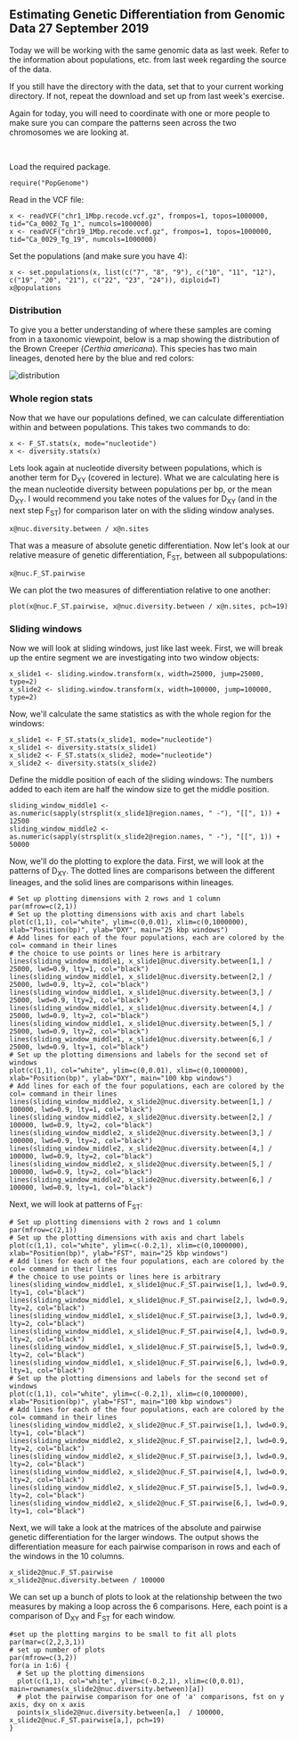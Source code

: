 ## Estimating Genetic Differentiation from Genomic Data 27 September 2019

Today we will be working with the same genomic data as last week. Refer to the information about populations, etc. from last
week regarding the source of the data.

If you still have the directory with the data, set that to 
your current working directory. If not, repeat the download and set up from last week's exercise.

Again for today, you will need to coordinate with one or more people to make sure you can compare the patterns seen across
the two chromosomes we are looking at.

&nbsp;

Load the required package.
    
    require("PopGenome")

Read in the VCF file:

    x <- readVCF("chr1_1Mbp.recode.vcf.gz", frompos=1, topos=1000000, tid="Ca_0002_Tg_1", numcols=1000000)
    x <- readVCF("chr19_1Mbp.recode.vcf.gz", frompos=1, topos=1000000, tid="Ca_0029_Tg_19", numcols=1000000)

Set the populations (and make sure you have 4):

    x <- set.populations(x, list(c("7", "8", "9"), c("10", "11", "12"), c("19", "20", "21"), c("22", "23", "24")), diploid=T)
    x@populations
    
### Distribution

To give you a better understanding of where these samples are coming from in a taxonomic viewpoint, below is a map
showing the distribution of the Brown Creeper (_Certhia americana_). This species has two main lineages, denoted here by the
blue and red colors:

![distribution](https://github.com/jdmanthey/MolEcol2019/blob/master/05_genetic_differentiation/distribution.png)

### Whole region stats

Now that we have our populations defined, we can calculate differentiation within and between populations. This takes 
two commands to do:

    x <- F_ST.stats(x, mode="nucleotide")
    x <- diversity.stats(x)

Lets look again at nucleotide diversity between populations, which is another term for D<sub>XY</sub> (covered in lecture).
What we are calculating here is the mean nucleotide diversity between populations per bp, or the mean D<sub>XY</sub>. I would 
recommend you take notes of the values for D<sub>XY</sub> (and in the next step F<sub>ST</sub>) for comparison later on
with the sliding window analyses.

    x@nuc.diversity.between / x@n.sites

That was a measure of absolute genetic differentiation. Now let's look at our relative measure of genetic differentiation, 
F<sub>ST</sub>, between all subpopulations:

    x@nuc.F_ST.pairwise

We can plot the two measures of differentiation relative to one another:

    plot(x@nuc.F_ST.pairwise, x@nuc.diversity.between / x@n.sites, pch=19)

### Sliding windows

Now we will look at sliding windows, just like last week. First, we will  break up the entire segment we are 
investigating into two window objects:

    x_slide1 <- sliding.window.transform(x, width=25000, jump=25000, type=2)
    x_slide2 <- sliding.window.transform(x, width=100000, jump=100000, type=2)

Now, we'll calculate the same statistics as with the whole region for the windows:

    x_slide1 <- F_ST.stats(x_slide1, mode="nucleotide")
    x_slide1 <- diversity.stats(x_slide1)
    x_slide2 <- F_ST.stats(x_slide2, mode="nucleotide")
    x_slide2 <- diversity.stats(x_slide2)

Define the middle position of each of the sliding windows:
The numbers added to each item are half the window size to get the middle position.

    sliding_window_middle1 <- as.numeric(sapply(strsplit(x_slide1@region.names, " -"), "[[", 1)) + 12500
    sliding_window_middle2 <- as.numeric(sapply(strsplit(x_slide2@region.names, " -"), "[[", 1)) + 50000

Now, we'll do the plotting to explore the data. First, we will look at the patterns of D<sub>XY</sub>. The dotted lines are 
comparisons between the different lineages, and the solid lines are comparisons within lineages.

    # Set up plotting dimensions with 2 rows and 1 column
    par(mfrow=c(2,1))
    # Set up the plotting dimensions with axis and chart labels
    plot(c(1,1), col="white", ylim=c(0,0.01), xlim=c(0,1000000), xlab="Position(bp)", ylab="DXY", main="25 kbp windows")
    # Add lines for each of the four populations, each are colored by the col= command in their lines
    # the choice to use points or lines here is arbitrary
    lines(sliding_window_middle1, x_slide1@nuc.diversity.between[1,] / 25000, lwd=0.9, lty=1, col="black")
    lines(sliding_window_middle1, x_slide1@nuc.diversity.between[2,] / 25000, lwd=0.9, lty=2, col="black")
    lines(sliding_window_middle1, x_slide1@nuc.diversity.between[3,] / 25000, lwd=0.9, lty=2, col="black")
    lines(sliding_window_middle1, x_slide1@nuc.diversity.between[4,] / 25000, lwd=0.9, lty=2, col="black")
    lines(sliding_window_middle1, x_slide1@nuc.diversity.between[5,] / 25000, lwd=0.9, lty=2, col="black")
    lines(sliding_window_middle1, x_slide1@nuc.diversity.between[6,] / 25000, lwd=0.9, lty=1, col="black")
    # Set up the plotting dimensions and labels for the second set of windows
    plot(c(1,1), col="white", ylim=c(0,0.01), xlim=c(0,1000000), xlab="Position(bp)", ylab="DXY", main="100 kbp windows")
    # Add lines for each of the four populations, each are colored by the col= command in their lines
    lines(sliding_window_middle2, x_slide2@nuc.diversity.between[1,] / 100000, lwd=0.9, lty=1, col="black")
    lines(sliding_window_middle2, x_slide2@nuc.diversity.between[2,] / 100000, lwd=0.9, lty=2, col="black")
    lines(sliding_window_middle2, x_slide2@nuc.diversity.between[3,] / 100000, lwd=0.9, lty=2, col="black")
    lines(sliding_window_middle2, x_slide2@nuc.diversity.between[4,] / 100000, lwd=0.9, lty=2, col="black")
    lines(sliding_window_middle2, x_slide2@nuc.diversity.between[5,] / 100000, lwd=0.9, lty=2, col="black")
    lines(sliding_window_middle2, x_slide2@nuc.diversity.between[6,] / 100000, lwd=0.9, lty=1, col="black")

Next, we will look at patterns of F<sub>ST</sub>:

    # Set up plotting dimensions with 2 rows and 1 column
    par(mfrow=c(2,1))
    # Set up the plotting dimensions with axis and chart labels
    plot(c(1,1), col="white", ylim=c(-0.2,1), xlim=c(0,1000000), xlab="Position(bp)", ylab="FST", main="25 kbp windows")
    # Add lines for each of the four populations, each are colored by the col= command in their lines
    # the choice to use points or lines here is arbitrary
    lines(sliding_window_middle1, x_slide1@nuc.F_ST.pairwise[1,], lwd=0.9, lty=1, col="black")
    lines(sliding_window_middle1, x_slide1@nuc.F_ST.pairwise[2,], lwd=0.9, lty=2, col="black")
    lines(sliding_window_middle1, x_slide1@nuc.F_ST.pairwise[3,], lwd=0.9, lty=2, col="black")
    lines(sliding_window_middle1, x_slide1@nuc.F_ST.pairwise[4,], lwd=0.9, lty=2, col="black")
    lines(sliding_window_middle1, x_slide1@nuc.F_ST.pairwise[5,], lwd=0.9, lty=2, col="black")
    lines(sliding_window_middle1, x_slide1@nuc.F_ST.pairwise[6,], lwd=0.9, lty=1, col="black")
    # Set up the plotting dimensions and labels for the second set of windows
    plot(c(1,1), col="white", ylim=c(-0.2,1), xlim=c(0,1000000), xlab="Position(bp)", ylab="FST", main="100 kbp windows")
    # Add lines for each of the four populations, each are colored by the col= command in their lines
    lines(sliding_window_middle2, x_slide2@nuc.F_ST.pairwise[1,], lwd=0.9, lty=1, col="black")
    lines(sliding_window_middle2, x_slide2@nuc.F_ST.pairwise[2,], lwd=0.9, lty=2, col="black")
    lines(sliding_window_middle2, x_slide2@nuc.F_ST.pairwise[3,], lwd=0.9, lty=2, col="black")
    lines(sliding_window_middle2, x_slide2@nuc.F_ST.pairwise[4,], lwd=0.9, lty=2, col="black")
    lines(sliding_window_middle2, x_slide2@nuc.F_ST.pairwise[5,], lwd=0.9, lty=2, col="black")
    lines(sliding_window_middle2, x_slide2@nuc.F_ST.pairwise[6,], lwd=0.9, lty=1, col="black")
    
Next, we will take a look at the matrices of the absolute and pairwise genetic differentiation for the larger windows. The 
output shows the differentiation measure for each pairwise comparison in rows and each of the windows in the 10 columns.
   
    x_slide2@nuc.F_ST.pairwise
    x_slide2@nuc.diversity.between / 100000

We can set up a bunch of plots to look at the relationship between the two measures by making a loop across the 6 comparisons.
Here, each point is a comparison of D<sub>XY</sub> and F<sub>ST</sub> for each window.
    
    #set up the plotting margins to be small to fit all plots
    par(mar=c(2,2,3,1))
    # set up number of plots
    par(mfrow=c(3,2))
    for(a in 1:6) {
      # Set up the plotting dimensions 
      plot(c(1,1), col="white", ylim=c(-0.2,1), xlim=c(0,0.01), main=rownames(x_slide2@nuc.diversity.between)[a])
      # plot the pairwise comparison for one of 'a' comparisons, fst on y axis, dxy on x axis
      points(x_slide2@nuc.diversity.between[a,]  / 100000, x_slide2@nuc.F_ST.pairwise[a,], pch=19)
    }

